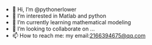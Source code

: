- 👋 Hi, I’m @pythonerlower
- 👀 I’m interested in Matlab and python
- 🌱 I’m currently learning mathematical modeling
- 💞️ I’m looking to collaborate on ...
- 📫 How to reach me: my email:2166394675@qq.com

<!---
pythonerlower/pythonerlower is a ✨ special ✨ repository because its `README.md` (this file) appears on your GitHub profile.
You can click the Preview link to take a look at your changes.
--->
